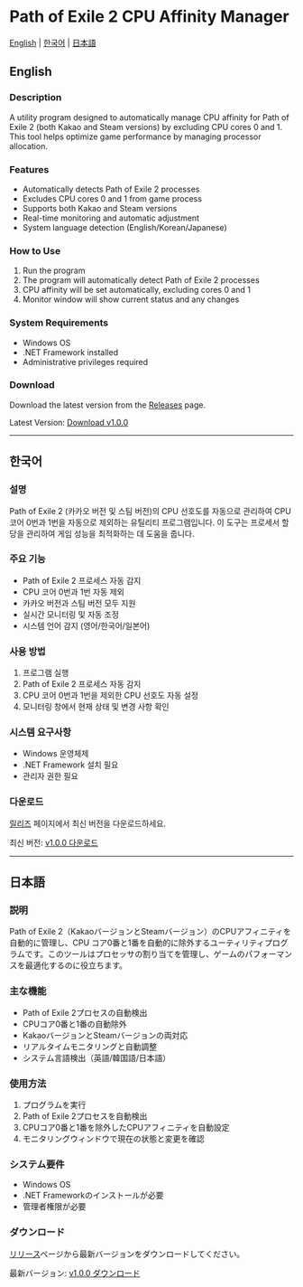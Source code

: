 # Path of Exile 2 CPU Affinity Manager

[English](#english) | [한국어](#korean) | [日本語](#japanese)

<a name="english"></a>
## English

### Description
A utility program designed to automatically manage CPU affinity for Path of Exile 2 (both Kakao and Steam versions) by excluding CPU cores 0 and 1. This tool helps optimize game performance by managing processor allocation.

### Features
- Automatically detects Path of Exile 2 processes
- Excludes CPU cores 0 and 1 from game process
- Supports both Kakao and Steam versions
- Real-time monitoring and automatic adjustment
- System language detection (English/Korean/Japanese)

### How to Use
1. Run the program
2. The program will automatically detect Path of Exile 2 processes
3. CPU affinity will be set automatically, excluding cores 0 and 1
4. Monitor window will show current status and any changes

### System Requirements
- Windows OS
- .NET Framework installed
- Administrative privileges required

### Download
Download the latest version from the [Releases](https://github.com/dbswncjf1/Poe2Cpu/releases) page.

Latest Version: [Download v1.0.0](https://github.com/dbswncjf1/Poe2Cpu/releases/tag/v1.0.0)

---

<a name="korean"></a>
## 한국어

### 설명
Path of Exile 2 (카카오 버전 및 스팀 버전)의 CPU 선호도를 자동으로 관리하여 CPU 코어 0번과 1번을 자동으로 제외하는 유틸리티 프로그램입니다. 이 도구는 프로세서 할당을 관리하여 게임 성능을 최적화하는 데 도움을 줍니다.

### 주요 기능
- Path of Exile 2 프로세스 자동 감지
- CPU 코어 0번과 1번 자동 제외
- 카카오 버전과 스팀 버전 모두 지원
- 실시간 모니터링 및 자동 조정
- 시스템 언어 감지 (영어/한국어/일본어)

### 사용 방법
1. 프로그램 실행
2. Path of Exile 2 프로세스 자동 감지
3. CPU 코어 0번과 1번을 제외한 CPU 선호도 자동 설정
4. 모니터링 창에서 현재 상태 및 변경 사항 확인

### 시스템 요구사항
- Windows 운영체제
- .NET Framework 설치 필요
- 관리자 권한 필요

### 다운로드
[릴리즈](https://github.com/dbswncjf1/Poe2Cpu/releases) 페이지에서 최신 버전을 다운로드하세요.

최신 버전: [v1.0.0 다운로드](https://github.com/dbswncjf1/Poe2Cpu/releases/tag/v1.0.0)

---

<a name="japanese"></a>
## 日本語

### 説明
Path of Exile 2（KakaoバージョンとSteamバージョン）のCPUアフィニティを自動的に管理し、CPU コア0番と1番を自動的に除外するユーティリティプログラムです。このツールはプロセッサの割り当てを管理し、ゲームのパフォーマンスを最適化するのに役立ちます。

### 主な機能
- Path of Exile 2プロセスの自動検出
- CPUコア0番と1番の自動除外
- KakaoバージョンとSteamバージョンの両対応
- リアルタイムモニタリングと自動調整
- システム言語検出（英語/韓国語/日本語）

### 使用方法
1. プログラムを実行
2. Path of Exile 2プロセスを自動検出
3. CPUコア0番と1番を除外したCPUアフィニティを自動設定
4. モニタリングウィンドウで現在の状態と変更を確認

### システム要件
- Windows OS
- .NET Frameworkのインストールが必要
- 管理者権限が必要

### ダウンロード
[リリース](https://github.com/dbswncjf1/Poe2Cpu/releases)ページから最新バージョンをダウンロードしてください。

最新バージョン: [v1.0.0 ダウンロード](https://github.com/dbswncjf1/Poe2Cpu/releases/tag/v1.0.0)
